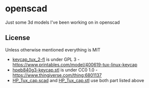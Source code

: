 # openscad

Just some 3d models I've been working on in openscad

## License
Unless otherwise mentioned everything is MIT
- [keycap_tux_2-fl](./keycap_tux_2-flat_multi_p2-0.stl) is under GPL 3 - https://www.printables.com/model/400619-tux-linux-keycap
- [hpeb840g3-keycap.stl](./hpeb840g3-keycap.stl) is under CC0 1.0 - https://www.thingiverse.com/thing:6801137
- [HP_Tux_cap.scad](./HP_Tux_cap.scad) and [HP_Tux_cap.stl](./HP_Tux_cap.stl) use both part listed above
